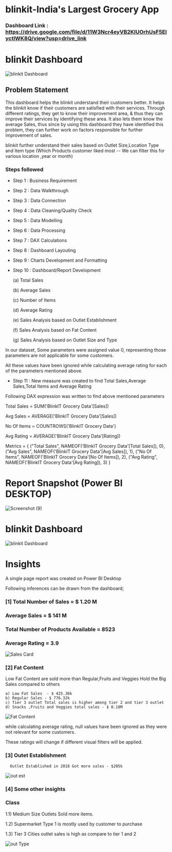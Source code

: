 # blinkit-India's Largest Grocery App 

### Dashboard Link : https://drive.google.com/file/d/11W3Ncr4eyVB2KlUOrhUsF5EIyctIWK8Q/view?usp=drive_link

# blinkit Dashboard

![blinkit Dashboard](https://github.com/user-attachments/assets/cbec22f8-dae4-4d77-ad5b-91cde4f75977)

## Problem Statement

This dashboard helps the blinkit understand their customers better. It helps the blinkit know if their customers are satisfied with their services. Through different ratings, they get to know their improvement area, & thus they can improve their services by identifying these area. It also lets them know the average Sales, thus since by using this dashboard they have identified this problem, they can further work on factors responsible for further improvement of sales.

blinkit further understand their sales based on Outlet Size,Location Type and Item type (Which Products customer liked most -- We can filter this for various location ,year or month)


### Steps followed 

- Step 1 : Business Requirement
- Step 2 : Data Walkthrough
- Step 3 : Data Connection
- Step 4 : Data Cleaning/Quality Check
- Step 5 : Data Modelling
- Step 6 : Data Processing
- Step 7 : DAX Calculations
- Step 8 : Dashboard Layouting
- Step 9 : Charts Development and Formatting
- Step 10 : Dashboard/Report Development

  (a) Total Sales

  (b) Average Sales
  
  (c) Number of Items
  
  (d) Average Rating
  
  (e) Sales Analysis based on Outlet Establishment
  
  (f) Sales Analysis based on Fat Content

  (g) Sales Analysis based on Outlet Size and Type
  
  
In our dataset, Some parameters were assigned value 0, representing those parameters are not applicable for some customers.

All these values have been ignored while calculating average rating for each of the parameters mentioned above.

        
 - Step 11 : New measure was created to find Total Sales,Average Sales,Total Items and Average Rating
 
 Following DAX expression was written to find above mentioned parameters
 
 Total Sales = SUM('BlinkIT Grocery Data'[Sales])

 Avg Sales = AVERAGE('BlinkIT Grocery Data'[Sales])

 No Of Items = COUNTROWS('BlinkIT Grocery Data')

 Avg Rating = AVERAGE('BlinkIT Grocery Data'[Rating])

 Metrics = {
    ("Total Sales", NAMEOF('BlinkIT Grocery Data'[Total Sales]), 0),
    ("Avg Sales", NAMEOF('BlinkIT Grocery Data'[Avg Sales]), 1),
    ("No Of Items", NAMEOF('BlinkIT Grocery Data'[No Of Items]), 2),
    ("Avg Rating", NAMEOF('BlinkIT Grocery Data'[Avg Rating]), 3)
}


 
 # Report Snapshot (Power BI DESKTOP)

 
![Screenshot (9)](https://github.com/user-attachments/assets/38e4cfdf-baa3-41e8-91e1-fff54bc2af6a)

# blinkit Dashboard

![blinkit Dashboard](https://github.com/user-attachments/assets/cbec22f8-dae4-4d77-ad5b-91cde4f75977)



# Insights

A single page report was created on Power BI Desktop

Following inferences can be drawn from the dashboard;

### [1] Total Number of Sales = $ 1.20 M 
###     Average Sales = $ 141 M
###     Total Number of Products Available = 8523
###     Average Rating = 3.9

![Sales Card](https://github.com/user-attachments/assets/7209f595-c9ce-4e7a-bcee-2b1a4e060d5e)
           
### [2] Fat Content

Low Fat Content are sold more than Regular,Fruits and Veggies Hold the Big Sales compared to others

    a) Low Fat Sales  - $ 425.36k
    b) Regular Sales - $ 776.32k
    c) Tier 3 outlet Total sales is higher among tier 2 and tier 3 outlet
    d) Snacks ,Fruits and Veggies total sales - $ 0.18M

![Fat Content](https://github.com/user-attachments/assets/c85e7cc3-3abd-4c7c-bb07-462fe0176c81)
  
  while calculating average rating, null values have been ignored as they were not relevant for some customers. 
  
  These ratings will change if different visual filters will be applied.  
  
  ### [3] Outet Establishment 
  
      Outlet Established in 2018 Got more sales - $205k

![out est](https://github.com/user-attachments/assets/b3eb033a-0225-418c-8f6b-7ce5492a0423)


 ### [4] Some other insights
 
 ### Class
 
 1.1) Medium Size Outlets Sold more items.
 
 1.2) Supermarket Type 1 is mostly used by customer to purchase
 
 1.3) Tier 3 Cities outlet sales is high as compare to tier 1 and 2

![out Type](https://github.com/user-attachments/assets/30e4e3de-0fbe-45ce-953b-687295433048)

 
        
